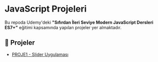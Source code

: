 # JavaScript Projeleri

Bu repoda Udemy'deki **"Sıfırdan İleri Seviye Modern JavaScript Dersleri ES7+"** eğitimi kapsamında yapılan projeler yer almaktadır.

## 📌 Projeler

- [PROJE1 - Slider Uygulaması](./PROJE1-SliderUygulamasi)
